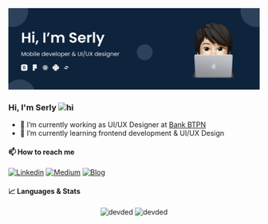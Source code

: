 <img src="https://github.com/serlysetyani/serlysetyani/blob/master/Frame%204.svg">

### Hi, I'm Serly <img src="https://user-images.githubusercontent.com/1303154/88677602-1635ba80-d120-11ea-84d8-d263ba5fc3c0.gif" width="24px" alt="hi">
- 🔭 I’m currently working as UI/UX Designer at [Bank BTPN](https://www.btpn.com/)
- 🌱 I’m currently learning frontend development & UI/UX Design

#### 📫 How to reach me
[![Linkedin](https://img.shields.io/badge/linkedin-%230077B5.svg?&style=for-the-badge&logo=linkedin&logoColor=white)][linkedin]
[![Medium](https://img.shields.io/badge/Medium-%23000000.svg?&style=for-the-badge&logo=Medium&logoColor=white)][medium]
[![Blog](https://img.shields.io/website?label=serlysetyani.github.io&style=for-the-badge&url=https%3A%2F%2Fserlysetyani.github.io)](https://serlysetyani.github.io)

#### 📈 Languages & Stats
<p align="center">
  <img src="https://github-readme-stats.vercel.app/api?username=serlysetyani&count_private=true&show_icons=true&bg_color=ffffff" alt="devded" width="420"/> 
  <img src="https://github-readme-stats.vercel.app/api/top-langs/?username=serlysetyani&hide=&langs_count=8&layout=compact&bg_color=ffffff" alt="devded" height="165" />
</p>


[linkedin]: https://linkedin.com/in/serlysetyani
[medium]: https://serlysetyani.medium.com
[blog]: https://serlysetyani.github.io
